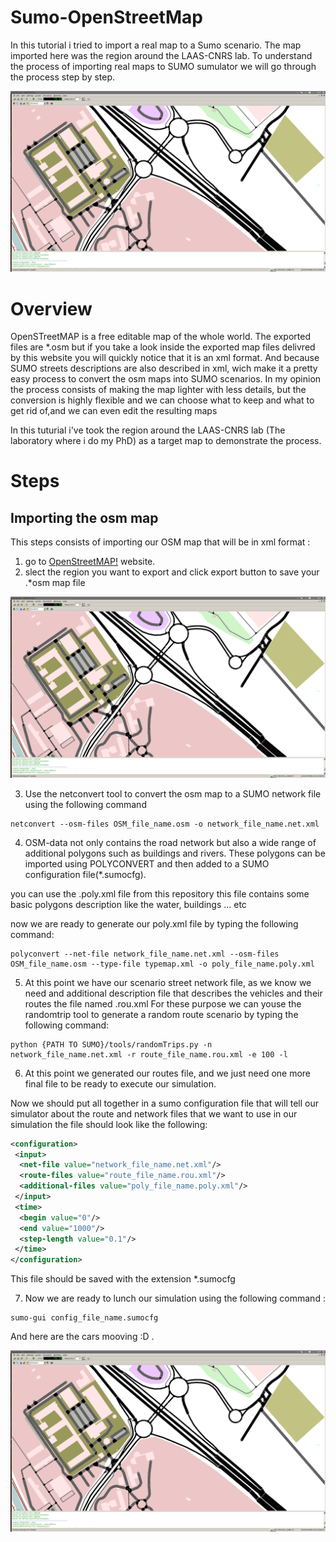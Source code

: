 # Sumo-OpenStreetMap
In this tutorial i tried to import a real map to a Sumo scenario.
The map imported here was the region around the LAAS-CNRS lab.
To understand the process of importing real maps to SUMO sumulator we will go through the process step by step.

![Schenario](https://github.com/xobx-cherif/Sumo-OpenStreetMap/blob/master/SUMO-OSM.png)

# Overview

 OpenSTreetMAP is a free editable map of the whole world. The exported files are *.osm but if you take a look inside the exported map files delivred by this website you will quickly notice that it is an xml format.
 And because SUMO streets descriptions are also described in xml, wich make it a pretty easy process to convert the osm maps into SUMO scenarios.
 In my opinion the process consists of making the map lighter with less details, but the conversion is highly flexible and we can choose what to keep and what to get rid of,and we can even edit the resulting maps
 
 In this tuturial i've took the region around the LAAS-CNRS lab (The laboratory where i do my PhD) as a target map to demonstrate the process.

# Steps

## Importing the osm map
This steps consists of importing our OSM map that will be in xml format :

1. go to [OpenStreetMAP!](https://www.openstreetmap.org/) website.
2. slect the region you want to export and click export button to save your .*osm map file

![Schenario](https://github.com/xobx-cherif/Sumo-OpenStreetMap/blob/master/SUMO-OSM.png)

3. Use the netconvert tool to convert the osm map to a SUMO network file using the following command

```shell
netconvert --osm-files OSM_file_name.osm -o network_file_name.net.xml
```
4. OSM-data not only contains the road network but also a wide range of additional polygons such as buildings and rivers. These polygons can be imported using POLYCONVERT and then added to a SUMO configuration file(*.sumocfg).

you can use the .poly.xml file from this repository this file contains some basic polygons description like the water, buildings ... etc

now we are ready to generate our poly.xml file by typing the following command:
```shell
polyconvert --net-file network_file_name.net.xml --osm-files OSM_file_name.osm --type-file typemap.xml -o poly_file_name.poly.xml
```
5. At this point we have our scenario street network file, as we know we need and additional description file that describes the vehicles and their routes the file named .rou.xml
For these purpose we can youse the randomtrip tool to generate a random route scenario by typing the following command:

```shell
python {PATH TO SUMO}/tools/randomTrips.py -n network_file_name.net.xml -r route_file_name.rou.xml -e 100 -l 

```
6. At this point we generated our routes file, and we just need one more final file to be ready to execute our simulation.

Now we should put all together in a sumo configuration file that will tell our simulator about the route and network files that we want to use in our simulation the file should look like the following:

```xml
<configuration>
 <input>
  <net-file value="network_file_name.net.xml"/> 
  <route-files value="route_file_name.rou.xml"/> 		
  <additional-files value="poly_file_name.poly.xml"/>
 </input>
 <time>
  <begin value="0"/>
  <end value="1000"/>
  <step-length value="0.1"/> 
 </time>
</configuration>
```
This file should be saved with the extension *.sumocfg

7. Now we are ready to lunch our simulation using the following command :

```shell
sumo-gui config_file_name.sumocfg
```
And here are the cars mooving :D .


![Schenario](https://github.com/xobx-cherif/Sumo-OpenStreetMap/blob/master/SUMO-OSM.png)
